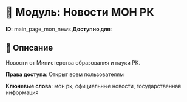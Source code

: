 # 📘 Модуль: Новости МОН РК
**ID**: main_page_mon_news
**Доступно для**: 

## 📝 Описание
Новости от Министерства образования и науки РК.

**Права доступа**: Открыт всем пользователям

**Ключевые слова**: мон рк, официальные новости, государственная информация
